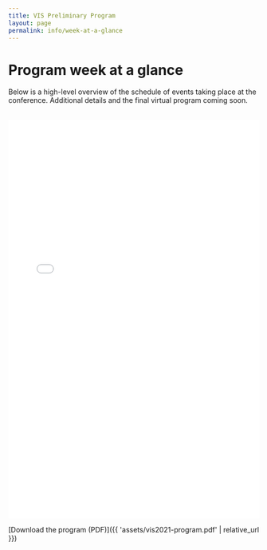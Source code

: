 ```yaml
---
title: VIS Preliminary Program
layout: page
permalink: info/week-at-a-glance
---
```


# Program week at a glance

Below is a high-level overview of the schedule of events taking place at the conference.  Additional details and the final virtual program coming soon.

<br/>
<embed src="{{ 'assets/vis2021-program.pdf' | relative_url }}" type="application/pdf" width="100%" height="800px" />
<br/>

[Download the program (PDF)]({{ 'assets/vis2021-program.pdf' | relative_url }})

